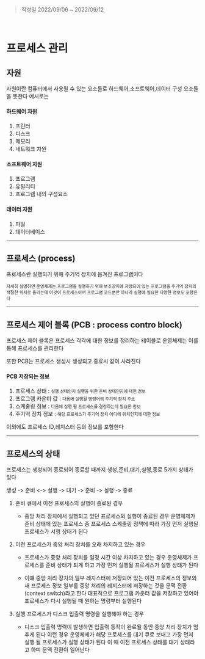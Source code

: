 > 작성일 2022/09/06 ~ 2022/09/12

<br>

# 프로세스 관리

## 자원

자원이란 컴퓨터에서 사용될 수 있는 요소들로 하드웨어,소프트웨어,데이터 구성 요소들을 뜻한다 예시로는

#### 하드웨어 자원
1. 프린터
2. 디스크 
3. 메모리
4. 네트워크 자원

#### 소프트웨어 자원
1. 프로그램
2. 유틸리티
3. 프로그램 내의 구성요소

#### 데이터 자원
1. 파일
2. 데이터베이스
---
## 프로세스 (process)

프로세스란 실행되기 위해 주기억 장치에 옴겨진 프로그램이다 

<span style="font-size:80%">   자세히 설명하면 운영체제는 프로그램을 실행하기 위해 보조장치에 저장되어 있는 프로그램을 주기억 장치의 적절한 위치로 올리는데 이것이 프로세스이며 프로그램 코드뿐만 아니라 실행에 필요한 다양한 정보도 포함된다 </span>

---

## 프로세스 제어 블록 (PCB : process contro block)

프로세스 제어 블록은 프로세스 각각에 대한 정보를 정리하는 테이블로 운영체제는 이를 통해 프로세스를 관리한다 

또한 PCB는 프로세스 생성시 생성되고 종료시 같이 사라진다

#### PCB 저장되는 정보
1. 프로세스 상태 : <span style="font-size:80%"> 실행 상태인지 실행을 위한 준비 상태인지에 대한 정보 </span> 
2. 프로그램 카운터 값 : <span style="font-size:80%"> 다음에 실행될 명령어의 주기억 장치 주소 </span> 
3. 스케줄링 정보 : <span style="font-size:80%"> 다음에 실행 될 프로세스를 결정하는데 필요한 정보</span> 
4. 주기억 장치 정보 : <span style="font-size:80%">해당 프로세스가 주기억 장치 어디에 위치인지에 대한 정보</span> 

이외에도 프로세스 ID,레지스터 등의 정보를 포함한다

---

## 프로세스의 상태

프로세스는 생성되어 종료되어 종료할 때까지 생성,준비,대기,실행,종료 
5가지 상태가 있다

생성 -> 준비 <-> 실행 -> 대기 -> 준비 -> 실행 -> 종료

1. 준비 큐에서 이전 프로세스의 실행이 종료된 경우

    * 중앙 처리 장치에서 실행되고 있던 프로세스의 실행이 종료된 경우 운영체제가 준비 상태에 있는 프로세스 중 프로세스 스케줄링 정책에 따라 가장 먼저 실행될 프로세스가 시행 상태가 된다

2. 이전 프로세스가 중앙 처리 장치를 오래 차지하고 있는 경우

    * 프로세스가 중앙 처리 장치를 일정 시간 이상 차지하고 있는 경우 운영체제가 프로세스를 준비 상태가 되게 하고 가장 먼저 실행될 프로세스가 실행 상태가 된다

    * 이떄 중앙 처리 장치의 일부 레지스터에 저장되어 있는 이전 프로세스의 정보와 새 프로세스 정보 일부를 중앙 처리의 레지스터에 저장하는 것을 문맥 전환 (context switch)라고 한다
    대표적으로 프로그램 카운터 값을 저장하고 있어야 프로세스가 다시 실행될 때 원하는 명령부터 실행된다

3. 실행 프로세스가 디스크 입출력 명령을 실행해야 하는 경우
    
    * 디스크 입출력 명력이 발생하면 입출력 동작이 완료될 동안 중앙 처리 장치가 멈추게 된다 이런 경우 운영체제가 해당 프로세스를 대기 큐로 보내고 가장 먼저 실행 될 프로세스가 실행 상태가 된다 이 때 이전 프로세스 상태를 대기 상태라고 하며 문맥 전환이 일어난다



